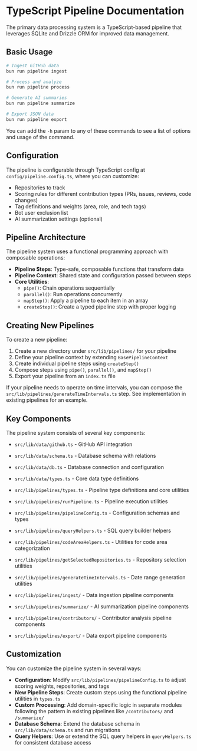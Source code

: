 # TypeScript Pipeline Documentation

The primary data processing system is a TypeScript-based pipeline that leverages SQLite and Drizzle ORM for improved data management.

## Basic Usage

```bash
# Ingest GitHub data
bun run pipeline ingest

# Process and analyze
bun run pipeline process

# Generate AI summaries
bun run pipeline summarize

# Export JSON data
bun run pipeline export
```

You can add the `-h` param to any of these commands to see a list of options and usage of the command.

## Configuration

The pipeline is configurable through TypeScript config at `config/pipeline.config.ts`, where you can customize:

- Repositories to track
- Scoring rules for different contribution types (PRs, issues, reviews, code changes)
- Tag definitions and weights (area, role, and tech tags)
- Bot user exclusion list
- AI summarization settings (optional)

## Pipeline Architecture

The pipeline system uses a functional programming approach with composable operations:

- **Pipeline Steps**: Type-safe, composable functions that transform data
- **Pipeline Context**: Shared state and configuration passed between steps
- **Core Utilities**:
  - `pipe()`: Chain operations sequentially
  - `parallel()`: Run operations concurrently
  - `mapStep()`: Apply a pipeline to each item in an array
  - `createStep()`: Create a typed pipeline step with proper logging

## Creating New Pipelines

To create a new pipeline:

1. Create a new directory under `src/lib/pipelines/` for your pipeline
2. Define your pipeline context by extending `BasePipelineContext`
3. Create individual pipeline steps using `createStep()`
4. Compose steps using `pipe()`, `parallel()`, and `mapStep()`
5. Export your pipeline from an `index.ts` file

If your pipeline needs to operate on time intervals, you can compose the `src/lib/pipelines/generateTimeIntervals.ts` step. See implementation in existing pipelines for an example.

## Key Components

The pipeline system consists of several key components:

- `src/lib/data/github.ts` - GitHub API integration
- `src/lib/data/schema.ts` - Database schema with relations
- `src/lib/data/db.ts` - Database connection and configuration
- `src/lib/data/types.ts` - Core data type definitions

- `src/lib/pipelines/types.ts` - Pipeline type definitions and core utilities
- `src/lib/pipelines/runPipeline.ts` - Pipeline execution utilities
- `src/lib/pipelines/pipelineConfig.ts` - Configuration schemas and types
- `src/lib/pipelines/queryHelpers.ts` - SQL query builder helpers
- `src/lib/pipelines/codeAreaHelpers.ts` - Utilities for code area categorization
- `src/lib/pipelines/getSelectedRepositories.ts` - Repository selection utilities
- `src/lib/pipelines/generateTimeIntervals.ts` - Date range generation utilities

- `src/lib/pipelines/ingest/` - Data ingestion pipeline components
- `src/lib/pipelines/summarize/` - AI summarization pipeline components
- `src/lib/pipelines/contributors/` - Contributor analysis pipeline components
- `src/lib/pipelines/export/` - Data export pipeline components

## Customization

You can customize the pipeline system in several ways:

- **Configuration**: Modify `src/lib/pipelines/pipelineConfig.ts` to adjust scoring weights, repositories, and tags
- **New Pipeline Steps**: Create custom steps using the functional pipeline utilities in `types.ts`
- **Custom Processing**: Add domain-specific logic in separate modules following the pattern in existing pipelines like `/contributors/` and `/summarize/`
- **Database Schema**: Extend the database schema in `src/lib/data/schema.ts` and run migrations
- **Query Helpers**: Use or extend the SQL query helpers in `queryHelpers.ts` for consistent database access
